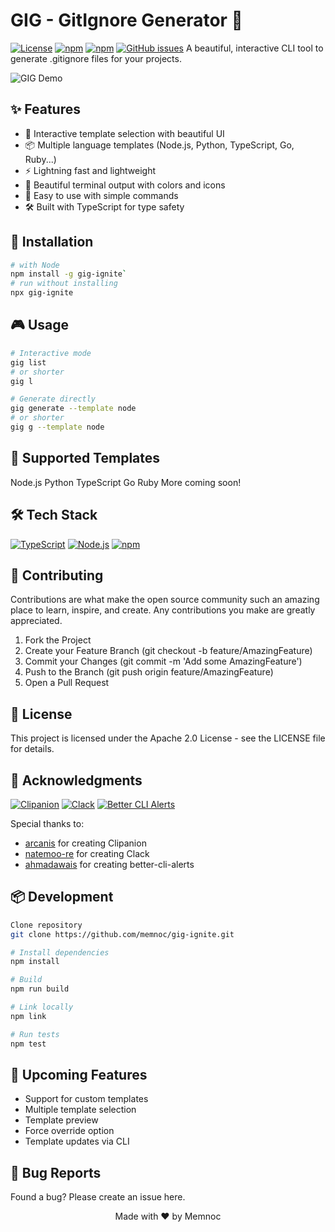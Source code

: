 # GIG - GitIgnore Generator 🚀

[![License](https://img.shields.io/badge/license-Apache%202.0-blue.svg)](LICENSE)
[![npm](https://img.shields.io/npm/v/gig-ignite)](https://www.npmjs.com/package/gig-ignite)
[![npm](https://img.shields.io/npm/dt/gig-ignite)](https://www.npmjs.com/package/gig-ignite)
[![GitHub issues](https://img.shields.io/github/issues/memnoc/gig-ignite)](https://github.com/memnoc/gig-ignite/issues)
A beautiful, interactive CLI tool to generate .gitignore files for your projects.

![GIG Demo](./demo.gif)

## ✨ Features

- 🎯 Interactive template selection with beautiful UI
- 📦 Multiple language templates (Node.js, Python, TypeScript, Go, Ruby...)
- ⚡ Lightning fast and lightweight
- 🎨 Beautiful terminal output with colors and icons
- 🔧 Easy to use with simple commands
- 🛠️ Built with TypeScript for type safety

## 🚀 Installation

```bash
# with Node
npm install -g gig-ignite`
# run without installing
npx gig-ignite
```

## 🎮 Usage

```bash
# Interactive mode
gig list
# or shorter
gig l

# Generate directly
gig generate --template node
# or shorter
gig g --template node
```

## 🎯 Supported Templates

Node.js
Python
TypeScript
Go
Ruby
More coming soon!

## 🛠️ Tech Stack

[![TypeScript](https://img.shields.io/badge/TypeScript-007ACC?logo=typescript&logoColor=white)](https://www.typescriptlang.org/)
[![Node.js](https://img.shields.io/badge/Node.js-339933?logo=nodedotjs&logoColor=white)](https://nodejs.org/)
[![npm](https://img.shields.io/badge/npm-CB3837?logo=npm&logoColor=white)](https://www.npmjs.com/)

## 🤝 Contributing

Contributions are what make the open source community such an amazing place to learn, inspire, and create. Any contributions you make are greatly appreciated.

1. Fork the Project
2. Create your Feature Branch (git checkout -b feature/AmazingFeature)
3. Commit your Changes (git commit -m 'Add some AmazingFeature')
4. Push to the Branch (git push origin feature/AmazingFeature)
5. Open a Pull Request

## 📝 License

This project is licensed under the Apache 2.0 License - see the LICENSE file for details.

## 🙏 Acknowledgments

[![Clipanion](https://img.shields.io/badge/Clipanion-CLI%20Framework-blue)](https://github.com/arcanis/clipanion)
[![Clack](https://img.shields.io/badge/Clack-Beautiful%20Prompts-orange)](https://github.com/natemoo-re/clack)
[![Better CLI Alerts](https://img.shields.io/badge/Better%20CLI%20Alerts-Terminal%20Styling-green)](https://github.com/ahmadawais/cli-alerts)

Special thanks to:

- [arcanis](https://github.com/arcanis) for creating Clipanion
- [natemoo-re](https://github.com/natemoo-re) for creating Clack
- [ahmadawais](https://github.com/ahmadawais) for creating better-cli-alerts

## 📦 Development

```bash
Clone repository
git clone https://github.com/memnoc/gig-ignite.git

# Install dependencies
npm install

# Build
npm run build

# Link locally
npm link

# Run tests
npm test
```

## 🎈 Upcoming Features

- Support for custom templates
- Multiple template selection
- Template preview
- Force override option
- Template updates via CLI

## 🐛 Bug Reports

Found a bug? Please create an issue here.

<p align="center">Made with ❤️ by Memnoc</p>
